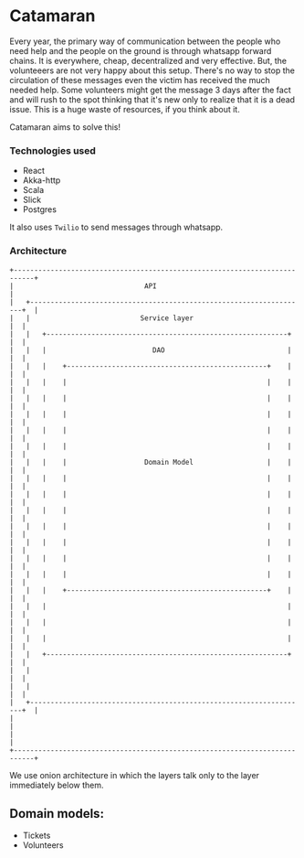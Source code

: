 # Catamaran 

Every year, the primary way of communication between the people who need help and the people on the ground is through whatsapp forward chains. It is everywhere, cheap, decentralized and very effective. But, the volunteeers are not very happy about this setup. There's no way to stop the circulation of these messages even the victim has received the much needed help. Some volunteers might get the message 3 days after the fact and will rush to the spot thinking that it's new only to realize that it is a dead issue.
This is a huge waste of resources, if you think about it.

Catamaran aims to solve this!


### Technologies used
- React
- Akka-http
- Scala
- Slick
- Postgres

It also uses `Twilio` to send messages through whatsapp.

### Architecture
```
+---------------------------------------------------------------------------+
|                                API                                        |
|   +--------------------------------------------------------------------+  |
|   |                           Service layer                            |  |
|   |   +-----------------------------------------------------------+    |  |
|   |   |                          DAO                              |    |  |
|   |   |    +-------------------------------------------------+    |    |  |
|   |   |    |                                                 |    |    |  |
|   |   |    |                                                 |    |    |  |
|   |   |    |                                                 |    |    |  |
|   |   |    |                                                 |    |    |  |
|   |   |    |                                                 |    |    |  |
|   |   |    |                   Domain Model                  |    |    |  |
|   |   |    |                                                 |    |    |  |
|   |   |    |                                                 |    |    |  |
|   |   |    |                                                 |    |    |  |
|   |   |    |                                                 |    |    |  |
|   |   |    |                                                 |    |    |  |
|   |   |    |                                                 |    |    |  |
|   |   |    |                                                 |    |    |  |
|   |   |    +-------------------------------------------------+    |    |  |
|   |   |                                                           |    |  |
|   |   |                                                           |    |  |
|   |   |                                                           |    |  |
|   |   +-----------------------------------------------------------+    |  |
|   |                                                                    |  |
|   |                                                                    |  |
|   +--------------------------------------------------------------------+  |
|                                                                           |
|                                                                           |
+---------------------------------------------------------------------------+
```
We use onion architecture in which the layers talk only to the layer immediately below them. 

## Domain models: 
- Tickets
- Volunteers




